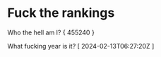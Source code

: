 # Fuck the rankings

Who the hell am I?
{ 455240 }

What fucking year is it?
[ 2024-02-13T06:27:20Z ]
